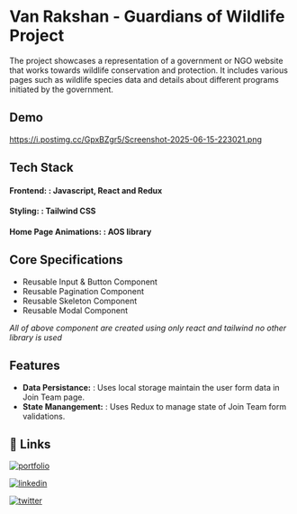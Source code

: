 
# Van Rakshan  - Guardians of Wildlife Project

The project showcases a representation of a government or NGO website that works towards wildlife conservation and protection. It includes various pages such as wildlife species data and details about different programs initiated by the government.



## Demo

https://i.postimg.cc/GpxBZgr5/Screenshot-2025-06-15-223021.png




## Tech Stack

#### **Frontend:** : Javascript, React and Redux
#### **Styling:** : Tailwind CSS
#### **Home Page Animations:** : AOS library







## Core Specifications

- Reusable Input & Button Component
- Reusable Pagination Component
- Reusable Skeleton Component
- Reusable Modal Component

*All of above component are created using only react and tailwind no other library is used*

## Features

- **Data Persistance:** : Uses local storage maintain the user form data in Join Team page.
- **State Manangement:** : Uses Redux to manage state of Join Team form validations.


## 🔗 Links
[![portfolio](https://img.shields.io/badge/my_portfolio-000?style=for-the-badge&logo=ko-fi&logoColor=white)](https://portfolio-site-six-navy.vercel.app/)

[![linkedin](https://img.shields.io/badge/linkedin-0A66C2?style=for-the-badge&logo=linkedin&logoColor=white)](https://www.linkedin.com/in/tushar-soni-b0426022b/)

[![twitter](https://img.shields.io/badge/twitter-1DA1F2?style=for-the-badge&logo=twitter&logoColor=white)](https://x.com/ts28_7)